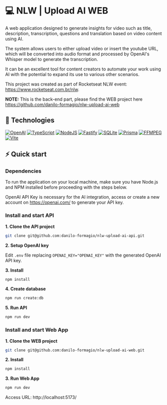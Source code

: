 # 💻 NLW | Upload AI WEB

A web application designed to generate insights for video such as title, description, transcription, questions and translation based on video content using AI.

The system allows users to either upload video or insert the youtube URL, which will be converted into audio format and processed by OpenAI's Whisper model to generate the transcription.

It can be an excellent tool for content creators to automate your work using AI with the potential to expand its use to various other scenarios.

This project was created as part of Rocketseat NLW event: https://www.rocketseat.com.br/nlw.

**NOTE:** This is the back-end part, please find the WEB project here https://github.com/danilo-formagio/nlw-upload-ai-web

## 🧪 Technologies
[![OpenAI](https://img.shields.io/badge/OpenAI-412991.svg?style=for-the-badge&logo=OpenAI&logoColor=white)](https://openai.com/)
[![TypeScript](https://img.shields.io/badge/typescript-%23007ACC.svg?style=for-the-badge&logo=typescript&logoColor=white)](https://www.typescriptlang.org/)
[![NodeJS](https://img.shields.io/badge/node.js-6DA55F?style=for-the-badge&logo=node.js&logoColor=white)](https://nodejs.org/en)
[![Fastify](https://img.shields.io/badge/fastify-%23000000.svg?style=for-the-badge&logo=fastify&logoColor=white)](https://fastify.dev/)
[![SQLite](https://img.shields.io/badge/sqlite-%2307405e.svg?style=for-the-badge&logo=sqlite&logoColor=white)](https://sqlite.org/)
[![Prisma](https://img.shields.io/badge/Prisma-3982CE?style=for-the-badge&logo=Prisma&logoColor=white)](https://www.prisma.io/)
[![FFMPEG](https://img.shields.io/badge/FFmpeg-007808.svg?style=for-the-badge&logo=FFmpeg&logoColor=white)](https://ffmpegwasm.netlify.app/)
[![Vite](https://img.shields.io/badge/vite-%23646CFF.svg?style=for-the-badge&logo=vite&logoColor=white)](https://vitejs.dev/)

## ⚡️ Quick start

### Dependencies

To run the application on your local machine, make sure you have Node.js and NPM installed before proceeding with the steps below.

OpenAI API Key is necessary for the AI integration, access or create a new account on https://openai.com/ to generate your API key.

### Install and start API

**1. Clone the API project**
```bash
git clone git@github.com:danilo-formagio/nlw-upload-ai-api.git
```

**2. Setup OpenAI key**

Edit `.env` file replacing `OPENAI_KEY="OPENAI_KEY"` with the generated OpenAI API key.

**3. Install**
```bash
npm install
```

**4. Create database**
```bash
npm run create:db
```

**5. Run API**
```bash
npm run dev
```

### Install and start Web App

**1. Clone the WEB project**
```bash
git clone git@github.com:danilo-formagio/nlw-upload-ai-web.git
```

**2. Install**
```bash
npm install
```

**3. Run Web App**
```bash
npm run dev
```

Access URL: http://localhost:5173/


